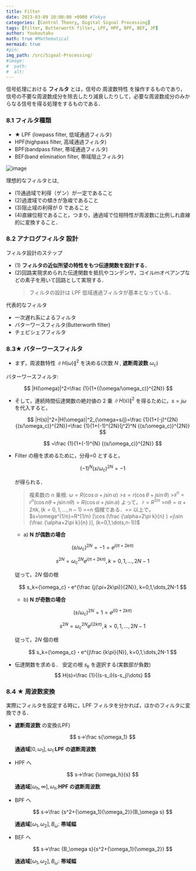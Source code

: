 ```yaml
---
title: Filter
date: 2023-03-09 10:00:00 +0900 #Tokyo
categories: [Control Theory, Digital Signal Processing]
tags: [Filter, Butterworth filter, LPF, HPF, BPF, BEF, JP]
author: Youkoutaku
math: true #Mathematical
mermaid: true
#pin:
img_path: /src/Signal-Processing/
#image:
#  path:
#  alt:
---
```


信号処理における **フィルタ** とは，信号の 周波数特性 を操作するものであり，信号の不要な周波数成分を除去したり減衰したりして，必要な周波数成分のみからなる信号を得る処理をするものである．

### 8.1 フィルタ種類

- ★ LPF (lowpass filter, 低域通過フィルタ)
- HPF(highpass filter, 高域通過フィルタ)
- BPF(bandpass filter, 帯域通過フィルタ)
- BEF(band elimination filter, 帯域阻止フィルタ)

![image](20230211193834.png)

理想的なフィルタとは,

- (1)通過域で利得（ゲン）が一定であること
- (2)過渡域での傾きが急峻であること
- (3)阻止域の利得が 0 であること
- (4)直線位相であること，つまり，通過域で位相特性が周波数に比例しれ直線的に変換すること．

### 8.2 アナログフィルタ 設計

フィルタ設計のステップ

- (1) **フィルタの近似所望の特性をもつ伝達関数を設計する．**
- (2)回路実現求められた伝達関数を抵抗やコンデンサ，コイルｍオペアンプなどの素子を用いて回路として実現する．
  > フィルタの設計は LPF 低域通過フィルタが基本となっている．

代表的なフィルタ

- 一次遅れ系によるフィルタ
- バターワースフィルタ(Butterworth filter)
- チェビシェフフィルタ

### 8.3★ バターワースフィルタ

- まず，周波数特性 $\|H(\omega)\|^2$ を決める(次数 $N$ , **遮断周波数** $\omega_c$)

バターワースフィルタ:

$$
|H(\omega)|^2=\frac {1}{1+{(\omega/\omega_c)}^{2N}}
$$

- そして，連続時間伝達関数の絶対値の 2 乗 $\|H(s)\|^2$ を得るために，$s=j\omega$ を代入すると，

  $$
  |H(s)|^2=|H(\omega)|^2_{\omega=s/j}=\frac {1}{1+(-j)^{2N} {(s/\omega_c)}^{2N}}=\frac {1}{1+(-1)^{2N}(j^2)^N {(s/\omega_c)}^{2N}}
  $$

  $$
  =\frac {1}{1+(-1)^{N} {(s/\omega_c)}^{2N}}
  $$

- Filter の極を求めるために，分母=0 とすると，

  $$
  (-1)^{N} {(s/\omega_c)}^{2N}=-1
  $$

  が得られる．

  > 複素数の n 乗根:
  > $\omega=R(\cos\alpha+j\sin\alpha)$ >$s=r(\cos\theta+j\sin\theta)$ >$s^n=r^n(\cos{n\theta}+j\sin{n\theta})=R(\cos\alpha+j\sin\alpha)$
  > よって，
  > $r=R^{1/n}$ >$n\theta=\alpha+2\pi k, (k=0,1,\dots,n-1)$
  > ==n 個根である．==
  > 以上で，
  > $s=\omega^{1/n}=R^{1/n} [\cos (\frac  {\alpha+2\pi k}{n} )  +j\sin (\frac  {\alpha+2\pi k}{n} )], (k=0,1,\dots,n-1))$

  - a) **N が偶数の場合**

  $$
  {(s/\omega_c)}^{2N}=-1=e^{j(\pi+2k\pi)}
  $$

  $$
  s^{2N}={\omega_c}^{2N}e^{j(\pi+2k\pi)}, k=0,1,\dots,2N-1
  $$

  従って，$2N$ 個の根

  $$
  s_k={\omega_c}・e^{\frac {j(\pi+2k\pi)}{2N}}, k=0,1,\dots,2N-1
  $$

  - b) **N が奇数の場合**

  $$
  {(s/\omega_c)}^{2N}=1=e^{j(0+2k\pi)}
  $$

  $$
  s^{2N}={\omega_c}^{2N}e^{j(2k\pi)}, k=0,1,\dots,2N-1
  $$

  従って，$2N$ 個の根

  $$
  s_k={\omega_c}・e^{j\frac {k\pi}{N}}, k=0,1,\dots,2N-1
  $$

- 伝達関数を求める．
  安定の根 $s_k$ を選択する(実数部が負数)
  $$
  H(s)=\frac {1}{(s-s_i)(s-s_j)\dots}
  $$

### 8.4 ★ 周波数変換

実際にフィルタを設定する時に，LPF フィルタを分かれば，ほかのフィルタに変換できる．

- **遮断周波数** の変換(LPF)

  $$
  s→\frac s{\omega_1}
  $$

  **通過域**$[0,\omega_1], \omega_1$:**LPF の遮断周波数**

- HPF へ

  $$
  s→\frac {\omega_h}{s}
  $$

  **通過域**$[\omega_h,\infty], \omega_h$:**HPF の遮断周波数**

- BPF へ

  $$
  s→\frac {s^2+{\omega_1}{\omega_2}}{B_\omega s}
  $$

  **通過域**$[\omega_1,\omega_2], B_\omega$: **帯域幅**

- BEF へ

  $$
  s→\frac {B_\omega s}{s^2+{\omega_1}{\omega_2}}
  $$

  **通過域**$[\omega_1,\omega_2], B_\omega$: **帯域幅**
